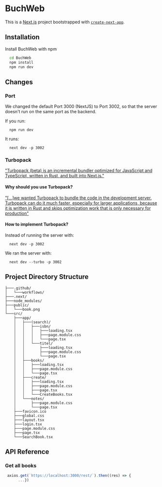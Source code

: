 # BuchWeb

This is a [Next.js](https://nextjs.org/) project bootstrapped with [`create-next-app`](https://github.com/vercel/next.js/tree/canary/packages/create-next-app).

## Installation

Install BuchWeb with npm

```bash
  cd BuchWeb
  npm install
  npm run dev
```

## Changes

### Port

We changed the default Port 3000 (NextJS) to Port 3002, so that the server doesn't run on the same port as the backend.

If you run:

```
  npm run dev
```

It runs:

```
  next dev -p 3002
```

### Turbopack

["Turbopack (beta) is an incremental bundler optimized for JavaScript and TypeScript, written in Rust, and built into Next.js."](https://nextjs.org/docs/architecture/turbopack)

#### Why should you use Turbopack?

["[...]we wanted Turbopack to bundle the code in the development server. Turbopack can do it much faster, especially for larger applications, because it is written in Rust and skips optimization work that is only necessary for production"](https://turbo.build/pack/docs/why-turbopack)

#### How to implement Turbopack?

Instead of running the server with:

```
  next dev -p 3002
```

We ran the server with:

```
  next dev --turbo -p 3002
```

## Project Directory Structure

```
├───.github/
│   └───workflows/
├───.next/
├───node_modules/
├───public/
│   └───book.png
└───src/
    ├───app/
    │   ├───(search)/
    │   │   ├───isbn/
    │   │   │   ├───loading.tsx
    │   │   │   ├───page.module.css
    │   │   │   └───page.tsx
    │   │   └───titel/
    │   │       ├───loading.tsx
    │   │       ├───page.module.css
    │   │       └───page.tsx
    │   ├───books/
    │   │   ├───loading.tsx
    │   │   ├───page.module.css
    │   │   └───page.tsx
    │   ├───create/
    │   │   ├───loading.tsx
    │   │   ├───page.module.css
    │   │   ├───page.tsx
    │   │   └───CreateBooks.tsx
    │   └───notes/
    │       ├───page.module.css
    │       └───page.tsx
    ├───favicon.ico
    ├───global.css
    ├───layout.tsx
    ├───login.tsx
    ├───page.module.css
    ├───page.tsx
    └───SearchBook.tsx
```

## API Reference

### Get all books

```javascript
 axios.get(`https://localhost:3000/rest/`).then((res) => {
      ...})
```
